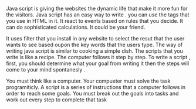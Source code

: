 Java script is giving the websites the dynamic life that make it more fun for the visitors.
Java script has an easy way to write . you can use the tags that you use in HTML in it.
It react to events based on rules that you decide.
It can do sophisticated calculations. It could be your friend.


It uses filter that you install in any website to select the resut that the user wants to see based oupon the key words that the users type. The way of writing java script is similar to cooking a simple dish.
The scripts that you write is like a recipe. The computer follows it step by step.
To write a script , first, you should determine what your goal from writing it then the steps will come  to your mind spontanesly .

You must think like a computer. Your compueter must solve the task programiticly. A script is a series of instructions that a computer follows in order to reach some goals. You must break out the goals into tasks and work out every step to complete that task

